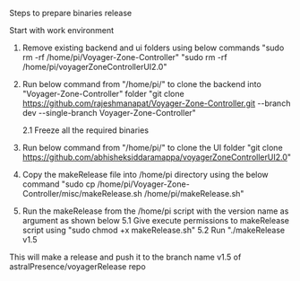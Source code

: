 Steps to prepare binaries release

Start with work environment

1. Remove existing backend and ui folders using below commands
"sudo rm -rf /home/pi/Voyager-Zone-Controller"
"sudo rm -rf /home/pi/voyagerZoneControllerUI2.0"

2. Run below command from "/home/pi/" to clone the backend into "Voyager-Zone-Controller" folder
"git clone https://github.com/rajeshmanapat/Voyager-Zone-Controller.git --branch dev --single-branch Voyager-Zone-Controller"

   2.1 Freeze all the required binaries 
   
   
3. Run below command from "/home/pi/" to clone the UI folder 
"git clone https://github.com/abhisheksiddaramappa/voyagerZoneControllerUI2.0"

4. Copy the makeRelease file into /home/pi directory using the below command
"sudo cp /home/pi/Voyager-Zone-Controller/misc/makeRelease.sh /home/pi/makeRelease.sh"



5. Run the makeRelease from the /home/pi script with the version name as argument as shown below
    5.1 Give execute permissions to makeRelease script using "sudo chmod +x makeRelease.sh"
    5.2 Run "./makeRelease v1.5
    
    
This will make a release and push it to the branch name v1.5 of astralPresence/voyagerRelease repo
